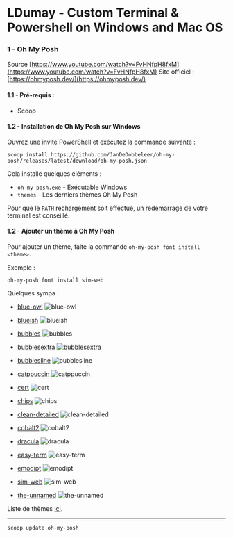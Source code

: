 # LDumay - Custom Terminal & Powershell on Windows and Mac OS
 
### 1 - Oh My Posh

Source [https://www.youtube.com/watch?v=FvHNfpH8fxM](https://www.youtube.com/watch?v=FvHNfpH8fxM)
Site officiel : [https://ohmyposh.dev/](https://ohmyposh.dev/)

#### 1.1 - Pré-requis :

- Scoop

#### 1.2 - Installation de Oh My Posh sur Windows

Ouvrez une invite PowerShell et exécutez la commande suivante :

```
scoop install https://github.com/JanDeDobbeleer/oh-my-posh/releases/latest/download/oh-my-posh.json
```

Cela installe quelques éléments :

- `oh-my-posh.exe` - Exécutable Windows
- `themes` - Les derniers thèmes Oh My Posh

Pour que le `PATH` rechargement soit effectué, un redémarrage de votre terminal est conseillé.

#### 1.2 - Ajouter un thème à Oh My Posh

Pour ajouter un thème, faite la commande `oh-my-posh font install <theme>`.

Exemple :

```
oh-my-posh font install sim-web
```

Quelques sympa :

- [blue-owl](https://ohmyposh.dev/docs/themes#blue-owl)
![blue-owl](https://ohmyposh.dev/assets/images/blue-owl-e9cb9ea32715f6a4e53f9a4f102680eb.png)

- [blueish](https://ohmyposh.dev/docs/themes#blueish)
![blueish](https://ohmyposh.dev/assets/images/blueish-4e0990e623244c530361428348a4b8e0.png)

- [bubbles](https://ohmyposh.dev/docs/themes#bubbles)
![bubbles](https://ohmyposh.dev/assets/images/bubbles-ba044855a85c98c6026a68243fc389ca.png)

- [bubblesextra](https://ohmyposh.dev/docs/themes#bubblesextra)
![bubblesextra](https://ohmyposh.dev/assets/images/bubblesextra-500f0c6708d64349cac09a9e72b5e96e.png)

- [bubblesline](https://ohmyposh.dev/docs/themes#bubblesline)
![bubblesline](https://ohmyposh.dev/assets/images/bubblesline-2db10ee8720ffc8e367539c3626d0a4c.png)

- [catppuccin](https://ohmyposh.dev/docs/themes#catppuccin)
![catppuccin](https://ohmyposh.dev/assets/images/catppuccin-3ff38a555307bb444a79ac77377e9b86.png)

- [cert](https://ohmyposh.dev/docs/themes#cert)
![cert](https://ohmyposh.dev/assets/images/cert-7019406225d324121e953715adc408d4.png)

- [chips](https://ohmyposh.dev/docs/themes#chips)
![chips](https://ohmyposh.dev/assets/images/chips-f71c507a333e5be596e9c38ee600b978.png)

- [clean-detailed](https://ohmyposh.dev/docs/themes#clean-detailed)
![clean-detailed](https://ohmyposh.dev/assets/images/clean-detailed-a734185f883ccd73713bbf826e9636ff.png)

- [cobalt2](https://ohmyposh.dev/docs/themes#cobalt2)
![cobalt2](https://ohmyposh.dev/assets/images/cobalt2-8e6b77eeb233b8fdaf32964fc185ad34.png)

- [dracula](https://ohmyposh.dev/docs/themes#dracula)
![dracula](https://ohmyposh.dev/assets/images/dracula-d55ea32962846aee00f004220fc4490d.png)

- [easy-term](https://ohmyposh.dev/docs/themes#easy-term)
![easy-term](https://ohmyposh.dev/assets/images/easy-term-ebb79f006ebb2f7f18d52ebe6e268426.png)

- [emodipt](https://ohmyposh.dev/docs/themes#emodipt)
![emodipt](https://ohmyposh.dev/assets/images/emodipt-454c672a65575e770777a000eb9892bd.png)

- [sim-web](https://ohmyposh.dev/docs/themes#sim-web)
![sim-web](https://ohmyposh.dev/assets/images/sim-web-2414d65fb11b1c93ec563e95eac4b5dd.png)

- [the-unnamed](https://ohmyposh.dev/docs/themes#the-unnamed)
![the-unnamed](https://ohmyposh.dev/assets/images/the-unnamed-51c8453c6f57a23a4bd89e67c0f922e9.png)

Liste de thèmes [ici](https://ohmyposh.dev/docs/themes).

---

```
scoop update oh-my-posh
```